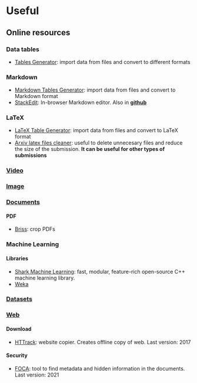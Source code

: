 # Useful
## Online resources
### Data tables
- [Tables Generator](https://www.tablesgenerator.com/): import data from files and convert to different formats
### Markdown
- [Markdown Tables Generator](https://www.tablesgenerator.com/markdown_tables): import data from files and convert to Markdown format
- [StackEdit](https://stackedit.io/): In-browser Markdown editor. Also in [**github**](https://github.com/benweet/stackedit)
### LaTeX
- [LaTeX Table Generator](https://www.tablesgenerator.com/latex_tables): import data from files and convert to LaTeX format
- [Arxiv latex files cleaner](https://github.com/google-research/arxiv-latex-cleaner): useful to delete unnecesary files and reduce the size of the submission. **It can be useful for other types of submissions**
### [Video](./tools/video.md)
### [Image](./tools/image.md)
### [Documents](./tools/documents.md)
#### PDF
- [Briss](https://github.com/mbaeuerle/Briss-2.0): crop PDFs
### Machine Learning
#### Libraries
- [Shark Machine Learning](http://www.shark-ml.org/): fast, modular, feature-rich open-source C++ machine learning library.
- [Weka](https://www.cs.waikato.ac.nz/ml/weka/)
### [Datasets](./datasets/general.md)
### [Web](./web.md)
#### Download
- [HTTrack](https://www.httrack.com/): website copier. Creates offline copy of web. Last version: 2017
#### Security
- [FOCA](https://github.com/ElevenPaths/FOCA): tool to find metadata and hidden information in the documents. Last version: 2021
